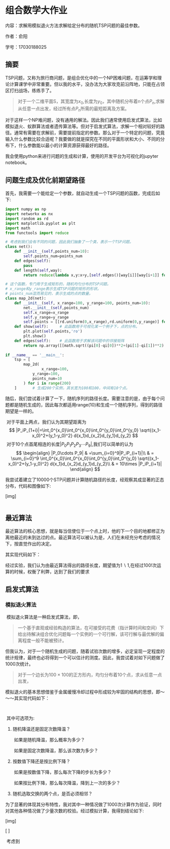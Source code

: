 # 组合数学大作业

内容：求解用模拟退火方法求解给定分布的随机TSP问题的最佳参数。

作者：俞阳

学号：17030188025



## 摘要

TSP问题，又称为旅行商问题，是组合优化中的一个NP困难问题，在运筹学和理论计算课学中非常重要。但以我的水平，没办法为大家攻克前沿阵地，只能在占领区打扫战场，练练手了。

> 对于一个二维平面S，其宽度为$x_0$,长度为$y_0$，其中随机分布着n个点$P_n$,求解从任意一点出发，经过所有点$P_n$所需的最短距离及方案。

对于这样一个NP难问题，没有通用的解法。因此我们通常使用启发式算法，比如模拟退火、蚁群算法或者遗传算法等。但对于启发式算法，求解一个相对较好的路径。通常有需要在求解前，需要提前指定的参数。那么对于一个特定的问题，究竟输入什么参数比较合适呢？我要做的就是探究在不同的平面形状和大小、不同的分布下，什么参数能以最小的计算资源获得最好的路径。

我会使用python来进行问题的生成和计算，使用的开发平台为可视化的jupyter notebook。

## 问题生成及优化前期望路径

首先，我需要一个能给定一个参数，就自动生成一个TSP问题的函数，完成后如下:

```python
import numpy as np
import networkx as nx
import random as rd
import matplotlib.pyplot as plt
import math
from functools import reduce

# 考虑到我们会有不同的问题，因此我们抽象了一个类，表示一个TSP问题。
class net():
    def __init__(self,points_num=10):
        self.points_num=points_num
    def edges(self):
        pass
    def length(self,way):
        return reduce(lambda x,y:x+y,[self.edges()[way[i]][way[i+1]] for i in range(self.points_num-1)])

# 这个函数，专门用于生成矩形的，随机均匀分布的TSP问题。
# x_range和y_range表示生成TSP问题的矩形的形状。
# points_num显而易见的，表示生成的点的数量。
class map_2d(net):
    def __init__(self, x_range=100, y_range=100, points_num=10):
        net.__init__(self,points_num)
        self.x_range=x_range
        self.y_range=y_range
        self.points = [[rd.uniform(0,x_range),rd.uniform(0,y_range)] for i in range(points_num)]
    def show(self):		# 此函数用于可视化某一个例子下，点的分布。
        plt.plot(self.points,'ro')
        plt.show()
    def edges(self):	# 此函数用于求解该问题中的邻接矩阵
        return np.array([[math.sqrt((pi[0]-qi[0])**2+(pi[1]-qi[1])**2) for pi in self.points] for qi in self.points])
      
if __name__ == '__main__':
  	tsp = [
        map_2d(
        		x_range=100,
          	y_range=100,
          	points_num=10
        ) for i in range(200)
    ]		# 生成200个实例，其长宽为100和100，中间有10个点。
```

随后，我们尝试着计算了一下，随机序列的路径长度。需要注意的是，由于每个问题都是随机生成的，因此每次都适用range(10)和生成一个随机序列，得到的路径期望是一样的。

​		对于平面上两点，我们认为其期望距离为
$$
|P_iP_{1+i}|=\int_0^{x_0}\int_0^{x_0}\int_0^{y_0}\int_0^{y_0} \sqrt{(x_1-x_0)^2+(y_1-y_0)^2} d{x_1}d_{x_2}d_{y_1}d_{y_2}
$$
​		对于10个点首尾相连的长度$|P_0P_1P_2P_3\cdots P_9|$,我们可以简单的认为
$$
\begin{align}
|P_0\cdots P_9| & =\sum_{i=0}^9|P_iP_{i+1}|\\ 
& = \sum_{i=0}^9 \int_0^{x_0}\int_0^{x_0}\int_0^{y_0}\int_0^{y_0} \sqrt{(x_1-x_0)^2+(y_1-y_0)^2} d{x_1}d_{x_2}d_{y_1}d_{y_2}\\
& = 10\times |P_iP_{i+1}|
\end{align}
$$

​		我尝试着建立了10000个STP问题并计算随机路径的长度，经观察其成显著的正态分布，代码和图像如下:

[img]

```python

```



## 最近算法

最近算法的核心思想，就是每当信使位于一个点上时，他的下一个目的地都修正为离他最近的未到达过的点。最近算法可以被认为是，人们在未经充分考虑的情况下，按直觉作出的决定。

其实现代码如下：



经过实验，我们认为由最近算法得出的路径长度，期望值为$1\backslash1$,在经过$100!$次运算的时候，权衡了利弊，达到了我们的要求

## 启发式算法

### 模拟退火算法

​		模拟退火算法是一种启发式算法，即，

> 一个基于直观或经验构造的算法，在可接受的花费（指计算时间和空间）下给出待解决组合优化问题每一个实例的一个可行解，该可行解与最优解的偏离程度一般不能被预计。

​		但我认为，对于一个随机生成的问题，随着试验次数的增多，必定呈现一定程度的统计规律，最终也必将得到一个可以估计的测度。因此，我尝试着对如下问题做了1000次统计。

> 对于一个边长为$100\times 100$的正方形内，均匀分布着10个点，求从任意一点出发，

​		模拟退火的基本思想借鉴于金属缓慢冷却过程中形成较为牢固的结构的思想，即～～～其实现代码如下：

```python
	
```

​		其中可选项为:

1. 随机降温还是固定次数降温？

   ​		如果是随机降温，那么概率为多少？

   ​		如果是固定次数降温，那么该次数为多少？

2. 按数值下降还是按比例下降？

   ​		如果是按数值下降，那么每次下降的步长为多少？

   ​		如果按比例下降，那么每次降温，降到上一次的多少？

3. 随机选取交换的两个点，是否必须相邻？



​	为了显著的体现其分布特性，我对其中一种情况做了1000次计算作为验证，同时对其他各种情况做了少量次数的校验。经过模拟计算，我得到结论如下:

[img]

[       ]

​	考虑到